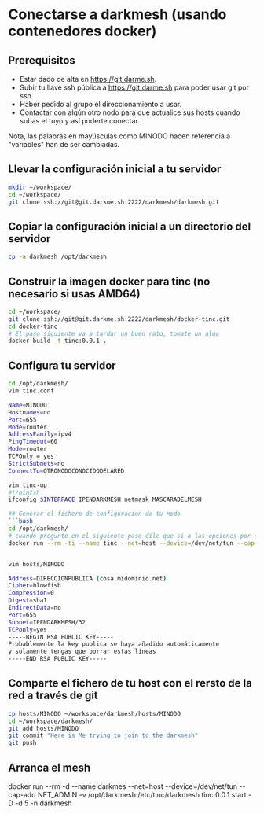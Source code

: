 
# Conectarse a darkmesh (usando contenedores docker)
## Prerequisitos
* Estar dado de alta en https://git.darme.sh.
* Subir tu llave ssh pública a https://git.darme.sh para poder usar git por ssh.
* Haber pedido al grupo el direccionamiento a usar.
* Contactar con algún otro nodo para que actualice sus hosts cuando subas el tuyo y así poderte conectar.

Nota, las palabras en mayúsculas como MINODO hacen referencia a "variables" han de ser cambiadas.

## Llevar la configuración inicial a tu servidor
```bash
mkdir ~/workspace/
cd ~/workspace/
git clone ssh://git@git.darkme.sh:2222/darkmesh/darkmesh.git
```
## Copiar la configuración inicial a un directorio del servidor
```bash
cp -a darkmesh /opt/darkmesh
```

## Construir la imagen docker para tinc (no necesario si usas AMD64)
```bash
cd ~/workspace/
git clone ssh://git@git.darkme.sh:2222/darkmesh/docker-tinc.git
cd docker-tinc
# El paso siguiente va a tardar un buen rato, tomate un algo
docker build -t tinc:0.0.1 . 
```

## Configura tu servidor 
```bash
cd /opt/darkmesh/
vim tinc.conf

Name=MINODO
Hostnames=no
Port=655
Mode=router
AddressFamily=ipv4
PingTimeout=60
Mode=router
TCPOnly = yes
StrictSubnets=no
ConnectTo=OTRONODOCONOCIDODELARED

vim tinc-up
#!/bin/sh
ifconfig $INTERFACE IPENDARKMESH netmask MASCARADELMESH

## Generar el fichero de configuración de tu nodo
```bash
cd /opt/darkmesh/
# cuando pregunte en el siguiente paso dile que si a las opciones por defecto
docker run --rm -ti --name tinc --net=host --device=/dev/net/tun --cap-add NET_ADMIN -v /opt/darkmesh:/etc/tinc/darkmesh --entrypoint tincd tinc:0.0.1 -n darkmesh -K4096


vim hosts/MINODO

Address=DIRECCIONPUBLICA (cosa.midominio.net)
Cipher=blowfish
Compression=0
Digest=sha1
IndirectData=no
Port=655
Subnet=IPENDARKMESH/32
TCPonly=yes
-----BEGIN RSA PUBLIC KEY-----
Probablemente la key publica se haya añadido automáticamente
y solamente tengas que borrar estas líneas
-----END RSA PUBLIC KEY-----
```

## Comparte el fichero de tu host con el rersto de la red a través de git
```bash
cp hosts/MINODO ~/workspace/darkmesh/hosts/MINODO
cd ~/workspace/darkmesh/
git add hosts/MINODO
git commit "Here is Me trying to join to the darkmesh"
git push
```

## Arranca el mesh

docker run --rm -d --name darkmes --net=host --device=/dev/net/tun --cap-add NET_ADMIN -v /opt/darkmesh:/etc/tinc/darkmesh tinc:0.0.1  start -D -d 5 -n darkmesh
``` 
